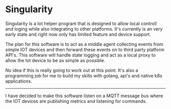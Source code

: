 # Singularity

Singularity is a Iot helper program that is designed to allow local controll and loging while also integrating to other platforms. It's currently is an very early state and right now only has limited feature and device support. 

The plan for this software is to act as a middle agent collecting events from simple IOT devices and then forward these events on to third party platform API's. This software will handle state logging and act as a local proxy to allow the Iot device to be as simple as possible. 

No idea if this is really going to work out at this point. It's also a programming job for me to build my skills with golang, api's and native k8s applications. 

---

I have decided to make this software listen on a MQTT message bus where the IOT devices are publishing metrics and listening for commands. 
